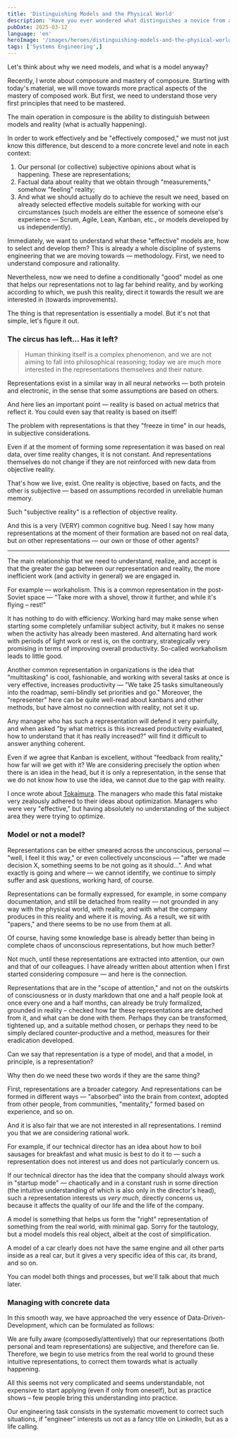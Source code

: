 ```yaml
---
title: 'Distinguishing Models and the Physical World'
description: 'Have you ever wondered what distinguishes a novice from a master?'
pubDate: 2025-03-12
language: 'en'
heroImage: '/images/heroes/distinguishing-models-and-the-physical-world.jpeg' 
tags: ['Systems Engineering',]
---
```


Let's think about why we need models, and what is a model anyway?

Recently, I wrote about composure and mastery of composure. Starting with today's material, we will move towards more practical aspects of the mastery of composed work. But first, we need to understand those very first principles that need to be mastered.

The main operation in composure is the ability to distinguish between models and reality (what is actually happening).

In order to work effectively and be "effectively composed," we must not just know this difference, but descend to a more concrete level and note in each context:

1. Our personal (or collective) subjective opinions about what is happening. These are representations;
2. Factual data about reality that we obtain through "measurements," somehow "feeling" reality;
3. And what we should actually do to achieve the result we need, based on already selected effective models suitable for working with our circumstances (such models are either the essence of someone else's experience — Scrum, Agile, Lean, Kanban, etc., or models developed by us independently).

Immediately, we want to understand what these "effective" models are, how to select and develop them? This is already a whole discipline of systems engineering that we are moving towards — methodology. First, we need to understand composure and rationality.

Nevertheless, now we need to define a conditionally "good" model as one that helps our representations not to lag far behind reality, and by working according to which, we push this reality, direct it towards the result we are interested in (towards improvements).

The thing is that representation is essentially a model. But it's not that simple, let's figure it out.

### The circus has left... Has it left?

> Human thinking itself is a complex phenomenon, and we are not aiming to fall into philosophical reasoning; today we are much more interested in the representations themselves and their nature.

Representations exist in a similar way in all neural networks — both protein and electronic, in the sense that some assumptions are based on others.

And here lies an important point — reality is based on actual metrics that reflect it. You could even say that reality is based on itself!

The problem with representations is that they "freeze in time" in our heads, in subjective considerations.

Even if at the moment of forming some representation it was based on real data, over time reality changes, it is not constant. And representations themselves do not change if they are not reinforced with new data from objective reality.

That's how we live, exist. One reality is objective, based on facts, and the other is subjective — based on assumptions recorded in unreliable human memory.

Such "subjective reality" is a reflection of objective reality.

And this is a very (VERY) common cognitive bug. Need I say how many representations at the moment of their formation are based not on real data, but on other representations — our own or those of other agents?

---

The main relationship that we need to understand, realize, and accept is that the greater the gap between our representation and reality, the more inefficient work (and activity in general) we are engaged in.

For example — workaholism. This is a common representation in the post-Soviet space — "Take more with a shovel, throw it further, and while it's flying – rest!"

It has nothing to do with efficiency. Working hard may make sense when starting some completely unfamiliar subject activity, but it makes no sense when the activity has already been mastered. And alternating hard work with periods of light work or rest is, on the contrary, strategically very promising in terms of improving overall productivity. So-called workaholism leads to little good.

Another common representation in organizations is the idea that "multitasking" is cool, fashionable, and working with several tasks at once is very effective, increases productivity — "We take 25 tasks simultaneously into the roadmap, semi-blindly set priorities and go." Moreover, the "representer" here can be quite well-read about kanbans and other methods, but have almost no connection with reality, not set it up.

Any manager who has such a representation will defend it very painfully, and when asked "by what metrics is this increased productivity evaluated, how to understand that it has really increased?" will find it difficult to answer anything coherent.

Even if we agree that Kanban is excellent, without "feedback from reality," how far will we get with it? We are considering precisely the option when there is an idea in the head, but it is only a representation, in the sense that we do not know how to use the idea, we cannot due to the gap with reality.

I once wrote about [Tokaimura](https://en.wikipedia.org/wiki/Tokaimura_nuclear_accidents). The managers who made this fatal mistake very zealously adhered to their ideas about optimization. Managers who were very "effective," but having absolutely no understanding of the subject area they were trying to optimize.

### Model or not a model?
Representations can be either smeared across the unconscious, personal — "well, I feel it this way," or even collectively unconscious — "after we made decision X, something seems to be not going as it should...". And what exactly is going and where — we cannot identify, we continue to simply suffer and ask questions, working hard, of course.

Representations can be formally expressed, for example, in some company documentation, and still be detached from reality — not grounded in any way with the physical world, with reality, and with what the company produces in this reality and where it is moving. As a result, we sit with "papers," and there seems to be no use from them at all.

Of course, having some knowledge base is already better than being in complete chaos of unconscious representations, but how much better?

Not much, until these representations are extracted into attention, our own and that of our colleagues. I have already written about attention when I first started considering composure — and here is the connection.

Representations that are in the "scope of attention," and not on the outskirts of consciousness or in dusty markdown that one and a half people look at once every one and a half months, can already be truly formalized, grounded in reality – checked how far these representations are detached from it, and what can be done with them. Perhaps they can be transformed, tightened up, and a suitable method chosen, or perhaps they need to be simply declared counter-productive and a method, measures for their eradication developed.

Can we say that representation is a type of model, and that a model, in principle, is a representation?

Why then do we need these two words if they are the same thing?

First, representations are a broader category. And representations can be formed in different ways — "absorbed" into the brain from context, adopted from other people, from communities, "mentality," formed based on experience, and so on.

And it is also fair that we are not interested in all representations. I remind you that we are considering rational work.

For example, if our technical director has an idea about how to boil sausages for breakfast and what music is best to do it to — such a representation does not interest us and does not particularly concern us.

If our technical director has the idea that the company should always work in "startup mode" — chaotically and in a constant rush in some direction (the intuitive understanding of which is also only in the director's head), such a representation interests us _very much_, directly concerns us, because it affects the quality of our life and the life of the company.

A model is something that helps us form the "right" representation of something from the real world, with minimal gap. Sorry for the tautology, but a model models this real object, albeit at the cost of simplification.

A model of a car clearly does not have the same engine and all other parts inside as a real car, but it gives a very specific idea of this car, its brand, and so on.

You can model both things and processes, but we'll talk about that much later.

### Managing with concrete data

In this smooth way, we have approached the very essence of Data-Driven-Development, which can be formulated as follows:

We are fully aware (composedly/attentively) that our representations (both personal and team representations) are subjective, and therefore can lie. Therefore, we begin to use metrics from the real world to ground these intuitive representations, to correct them towards what is actually happening.

All this seems not very complicated and seems understandable, not expensive to start applying (even if only from oneself), but as practice shows – few people bring this understanding into practice.

Our engineering task consists in the systematic movement to correct such situations, if "engineer" interests us not as a fancy title on LinkedIn, but as a life calling.
